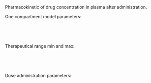 <div class="w3-row">
<div class="w3-half">

Pharmacokinetic of drug concentration in plasma after administration.


<bdl-fmi id="idfmi" mode="oneshot" src="Pharmacolibrary_Test_SingleCompartment_PBPKModel.js" fminame="Pharmacolibrary_Test_SingleCompartment_PBPKModel" tolerance="0.000001" starttime="0" stoptime="286400" fstepsize="1000" fpslimit="60" guid="{88014fb9-2d2b-4180-a1c7-6fc5acc651c6}" valuereferences="637534227,16777227,16777226" valuelabels="distribution.C,Cmax,Cmin" inputs="vd,16777220,1,1,t;clearance,16777222,1,1,t;bioavailability,16777221,1,1,t;adminmass,16777224,1,1,t;adminduration,16777223,60,1,t;adminperiod,16777217,3600,1,t;admincount,16777218,1,1,t;cmin,16777226,1,1,f;cmax,16777227,1,1,f;firstadmin,16777216,60,1,t" inputlabels="VdPerKg,Cl,F,adminMassMg,adminDuration,periodicDose.adminPeriod,periodicDose.doseCount,Cmin,Cmax,periodicDose.firstAdminTime"></bdl-fmi>


<bdl-chartjs-time width="600" height="400" fromid="idfmi" labels="drug concentration [g/l],min,max" initialdata="" refindex="0" refvalues="3" maxdata="8192" throttle="50"></bdl-chartjs-time>

</div>
<div class="w3-half">

One compartment model parameters:

<bdl-range id="bioavailability" title="bioavailability" min="0.1" max="1" default="0.9" step="0.05"></bdl-range><br/>
<bdl-range id="vd" title="volume of distribution [l/kg]" min="0.1" max="10" default="0.9" step="0.1"></bdl-range><br/>
<bdl-range id="clearance" title="clearance [l/h]" min="0.1" max="200" default="20" step="0.1"></bdl-range><br/>

Therapeutical range min and max:

<bdl-range id="cmin" title="Cmin [g/l]" min="0.001" max="1" default="0.004" step="0.001"></bdl-range><br/>
<bdl-range id="cmax" title="Cmax [g/l]" min="0.001" max="2" default="0.008" step="0.001"></bdl-range><br/>
<br/>

Dose administration parameters:

<bdl-range id="adminmass" title="admin dose mass [mg]" min="100" max="2000" default="1000" step="100"></bdl-range><br/>
<bdl-range id="firstadmin" title="first dose administration [min]" min="1" max="120" default="30" step="1"></bdl-range><br/>
<bdl-range id="admincount" title="how many times " min="1" max="21" default="7" step="1"></bdl-range><br/>
<bdl-range id="adminperiod" title="period between doses [h]" min="1" max="48" default="8" step="1"></bdl-range><br/>
<bdl-range id="adminduration" title="administration duration [min]" min="1" max="720" default="60" step="1"></bdl-range><br/>


</div>
</div>

